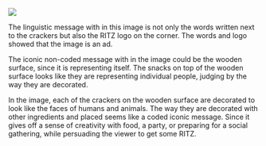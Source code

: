 ![](https://hative.com/wp-content/uploads/2013/10/vintage-ads/vintage-food-ad-1968-ritz-crackers-30.jpg)

The linguistic message with in this image is not only the words written next to the crackers but also the RITZ logo on the corner. The words and logo showed that the image is an ad.

The iconic non-coded message with in the image could be the wooden surface, since it is representing itself. The snacks on top of the wooden surface looks like they are representing individual people, judging by the way they are decorated.

In the image, each of the crackers on the wooden surface are decorated to look like the faces of humans and animals. The way they are decorated with other ingredients and placed seems like a coded iconic message. Since it gives off a sense of creativity with food, a party, or preparing for a social gathering, while persuading the viewer to get some RITZ.
